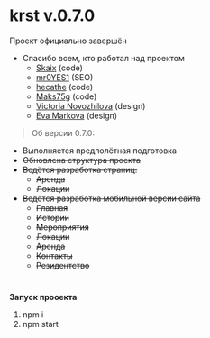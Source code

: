 # krst  v.0.7.0
Проект официально завершён
* Спасибо всем, кто работал над проектом
  - [Skaix](https://github.com/skaixxx) (code)
  - [mr0YES1](https://github.com/mr0YES1) (SEO)
  - [hecathe](https://github.com/hecathe) (code)
  - [Maks75g](https://github.com/Maks75g) (code)
  - [Viсtoria Novozhilova](https://t.me/vixxxtract) (design)
  - [Eva Markova](https://t.me/www_markova) (design)
>Об версии 0.7.0:
* ~~Выполняется предполётная подготовка~~
* ~~Обновлена структура проекта~~
* ~~Ведётся разработка страниц:~~
    - ~~Аренда~~
    - ~~Локации~~
* ~~Ведётся разработка мобильной версии сайта~~
    - ~~Главная~~
    - ~~Истории~~
    - ~~Мероприятия~~
    - ~~Локации~~
    - ~~Аренда~~
    - ~~Контакты~~
    - ~~Резидентство~~
#  
**Запуск прооекта**
1. npm i
2. npm start
